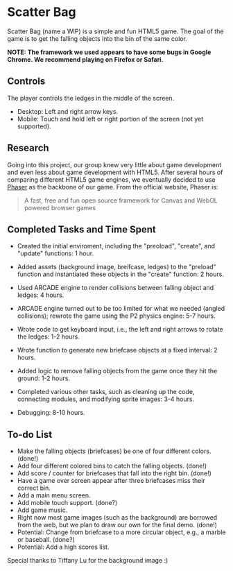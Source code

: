 # Scatter Bag

Scatter Bag (name a WIP) is a simple and fun HTML5 game. The goal of the game is to get the falling objects into the bin of the same color.

**NOTE: The framework we used appears to have some bugs in Google Chrome. We recommend playing on Firefox or Safari.**

## Controls

The player controls the ledges in the middle of the screen.

- Desktop: Left and right arrow keys.
- Mobile: Touch and hold left or right portion of the screen (not yet supported).

## Research

Going into this project, our group knew very little about game development and even less about game development with HTML5. After several hours of comparing different HTML5 game engines, we eventually decided to use [Phaser](http://www.phaser.io) as the backbone of our game. From the official website, Phaser is:

> A fast, free and fun open source framework
> for Canvas and WebGL powered browser games

## Completed Tasks and Time Spent

- Created the initial enviroment, including the "preoload", "create", and "update" functions: 1 hour.
- Added assets (background image, breifcase, ledges) to the "preload" function and instantiated these objects in the "create" function: 2 hours.
- Used ARCADE engine to render collisions between falling object and ledges: 4 hours.
- ARCADE engine turned out to be too limited for what we needed (angled collisions); rewrote the game using the P2 physics engine: 5-7 hours.
- Wrote code to get keyboard input, i.e., the left and right arrows to rotate the ledges: 1-2 hours.
- Wrote function to generate new briefcase objects at a fixed interval: 2 hours.
- Added logic to remove falling objects from the game once they hit the ground: 1-2 hours.

- Completed various other tasks, such as cleaning up the code, connecting modules, and modifying sprite images: 3-4 hours.
- Debugging: 8-10 hours.

## To-do List

- Make the falling objects (briefcases) be one of four different colors. (done!)
- Add four different colored bins to catch the falling objects. (done!)
- Add score / counter for briefcases that fall into the right bin. (done!)
- Have a game over screen appear after three briefcases miss their correct bin.
- Add a main menu screen.
- Add mobile touch support. (done?)
- Add game music.
- Right now most game images (such as the background) are borrowed from the web, but we plan to draw our own for the final demo. (done!)
- Potential: Change from briefcase to a more circular object, e.g., a marble or baseball. (done?)
- Potential: Add a high scores list.

Special thanks to Tiffany Lu for the background image :)